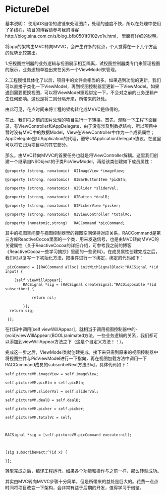 # PictureDel
基本说明：
  使用iOS自带的滤镜来处理图片，处理的速度不快，所以在处理中使用了多线程，项目的博客请参考我的博客http://blog.sina.com.cn/s/blog_bfb0501f0102vx1v.html，
里面有详细的说明。

将app的架构由MVC转向MVVC，会产生许多的优点，个人觉得在一下几个方面的优势比较突出。

1.把视图控制器的业务逻辑与视图展示相互隔离，试视图控制器类专门来管理视图的展示，业务逻辑单独出来在另外一个ViewModel来管理。

2.工程慢慢具体化了以后，项目中的文件会相当的多。如果遇到功能的更新，我们可以直接子类化一下ViewModel，再到视图控制器里更新一下ViewModel。如果遇到需要更换视图，可以将ViewModel重现绑定一下，不会对之前的业务逻辑产生任何影响。这也是将二则分隔开来，所带来的好处。

由此可见，花点时间来将工程的架构转化成MVVC是值得的。

在此，我们将之前的图片处理的项目进行一下转换。首先，观察一下工程下面目录，有ViewController和AppDelegate，由于没有涉及到数据结构，所以项目中暂时没有MVC中的数据Model，View在ViewController中作为一个成员属性；AppDelegate是UIApplication的代理，遵守UIApplicationDelegate协议，在这里可以将它归为项目中的其它部分。

那么，由MVC转向MVVC的首要任务也就是将ViewController解耦。这里我们创建一个继承自NSObject的子类PicViewModel，再给该类创建如下成员属性：

    @property (strong, nonatomic)  UIImageView *imageView;

    @property (strong, nonatomic)  UIBarButtonItem *picBtn;

    @property (strong, nonatomic)  UISlider *sliderVal;

    @property (strong, nonatomic)  UIButton *dealB;

    @property (strong, nonatomic)  UIPickerView *picker;

    @property (strong, nonatomic)  UIViewController *totalVc;

    @property (nonatomic,strong)   RACCommand *picCommand;

其中的视图空间要与视图控制器里的视图空间保持对应关系，RACCommand是第三方库ReactiveCocoa里面的一个类，用来发送信号，也是由MVC转向MVVC的关键属性（关于ReactiveCocoa的详细介绍，可参考我之前的博客《ReactiveCocoa一些学习摘抄》里面的一些资料）。在成员属性创建完成之后，我们可以复写一下初始化方法，把事件进行一下绑定，绑定的代码如下：

    _picCommand = [[RACCommand alloc] initWithSignalBlock:^RACSignal *(id input) {

        [self viewWillAppear];
            RACSignal *sig = [RACSignal createSignal:^RACDisposable *(id subscriber) {

                return nil;

            }];
      return sig;

     }];

在代码中调用[self viewWillAppear]，就相当于调用视图控制器中的-(void)viewWillAppear:(BOOL)animated方法，一些业务逻辑的关系，我们都可以添加到viewWillAppear方法之下（这是个自定义方法！！）。

完成这一步之后，ViewModel类就创建完成，接下来只需到原来的视图控制器中将视图控件与PicViewModel进行一下指向，再在视图加载方法中调用一下RACCommand成员的subscribeNext方法即可，具体代码如下：

    self.pictureVM.imageView = self.imageView;

    self.pictureVM.picBtn = self.picBtn;

    self.pictureVM.sliderVal = self.sliderVal;

    self.pictureVM.dealB = self.dealB;

    self.pictureVM.picker = self.picker;

    self.pictureVM.totalVc = self;

    

    RACSignal *sig = [self.pictureVM.picCommand execute:nil];

    

    [sig subscribeNext:^(id x) {

    }];

转型完成之后，编译工程运行。如果各个功能和操作与之前一样，那么转型成功。

其实由MVC转向MVVC步骤十分简单，但是所带来的益处是巨大的。花费一点点时间将项目改变一下架构，会非常有益于后期的开发，值得学习于借鉴。
